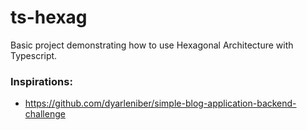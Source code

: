 # ts-hexag

Basic project demonstrating how to use Hexagonal Architecture with Typescript.



### Inspirations:

- https://github.com/dyarleniber/simple-blog-application-backend-challenge
